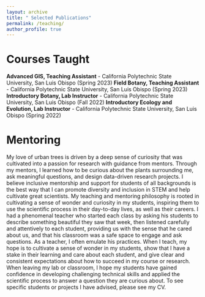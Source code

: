 ```yaml
---
layout: archive
title: " Selected Publications"
permalink: /teaching/
author_profile: true
---
```


# Courses Taught
**Advanced GIS, Teaching Assistant** -  California Polytechnic State University, San Luis Obispo (Spring 2023)
**Field Botany, Teaching Assistant** -  California Polytechnic State University, San Luis Obispo (Spring 2023)
**Introductory Botany, Lab Instructor** -  California Polytechnic State University, San Luis Obispo (Fall 2022)
**Introductory Ecology and Evolution, Lab Instructor** -  California Polytechnic State University, San Luis Obispo (Spring 2022)

# Mentoring 

My love of urban trees is driven by a deep sense of curiosity that was cultivated into a passion for research with guidance from mentors. Through my mentors, I learned how to be curious about the plants surrounding me, ask meaningful questions, and design data-driven research projects. I believe inclusive mentorship and support for students of all backgrounds is the best way that I can promote diversity and inclusion in STEM and help cultivate great scientists. My teaching and mentoring philosophy is rooted in cultivating a sense of wonder and curiosity in my students, inspiring them to use the scientific process in their day-to-day lives, as well as their careers. I had a phenomenal teacher who started each class by asking his students to describe something beautiful they saw that week, then listened carefully and attentively to each student, providing us with the sense that he cared about us, and that his classroom was a safe space to engage and ask questions. As a teacher, I often emulate his practices. When I teach, my hope is to cultivate a sense of wonder in my students, show that I have a stake in their learning and care about each student, and give clear and consistent expectations about how to succeed in my course or research. When leaving my lab or classroom, I hope my students have gained confidence in developing challenging technical skills and applied the scientific process to answer a question they are curious about. To see specific students or projects I have advised, please see my CV.
